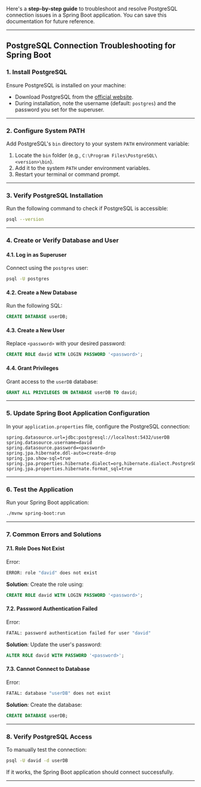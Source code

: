 Here's a **step-by-step guide** to troubleshoot and resolve PostgreSQL connection issues in a Spring Boot application. You can save this documentation for future reference.

---

## **PostgreSQL Connection Troubleshooting for Spring Boot**

### **1. Install PostgreSQL**
Ensure PostgreSQL is installed on your machine:
- Download PostgreSQL from the [official website](https://www.postgresql.org/download/).
- During installation, note the username (default: `postgres`) and the password you set for the superuser.

---

### **2. Configure System PATH**
Add PostgreSQL's `bin` directory to your system `PATH` environment variable:
1. Locate the `bin` folder (e.g., `C:\Program Files\PostgreSQL\<version>\bin`).
2. Add it to the system `PATH` under environment variables.
3. Restart your terminal or command prompt.

---

### **3. Verify PostgreSQL Installation**
Run the following command to check if PostgreSQL is accessible:
```bash
psql --version
```

---

### **4. Create or Verify Database and User**
#### **4.1. Log in as Superuser**
Connect using the `postgres` user:
```bash
psql -U postgres
```

#### **4.2. Create a New Database**
Run the following SQL:
```sql
CREATE DATABASE userDB;
```

#### **4.3. Create a New User**
Replace `<password>` with your desired password:
```sql
CREATE ROLE david WITH LOGIN PASSWORD '<password>';
```

#### **4.4. Grant Privileges**
Grant access to the `userDB` database:
```sql
GRANT ALL PRIVILEGES ON DATABASE userDB TO david;
```

---

### **5. Update Spring Boot Application Configuration**
In your `application.properties` file, configure the PostgreSQL connection:
```properties
spring.datasource.url=jdbc:postgresql://localhost:5432/userDB
spring.datasource.username=david
spring.datasource.password=<password>
spring.jpa.hibernate.ddl-auto=create-drop
spring.jpa.show-sql=true
spring.jpa.properties.hibernate.dialect=org.hibernate.dialect.PostgreSQLDialect
spring.jpa.properties.hibernate.format_sql=true
```

---

### **6. Test the Application**
Run your Spring Boot application:
```bash
./mvnw spring-boot:run
```

---

### **7. Common Errors and Solutions**
#### **7.1. Role Does Not Exist**
Error:
```bash
ERROR: role "david" does not exist
```
**Solution**: Create the role using:
```sql
CREATE ROLE david WITH LOGIN PASSWORD '<password>';
```

#### **7.2. Password Authentication Failed**
Error:
```bash
FATAL: password authentication failed for user "david"
```
**Solution**: Update the user's password:
```sql
ALTER ROLE david WITH PASSWORD '<password>';
```

#### **7.3. Cannot Connect to Database**
Error:
```bash
FATAL: database "userDB" does not exist
```
**Solution**: Create the database:
```sql
CREATE DATABASE userDB;
```

---

### **8. Verify PostgreSQL Access**
To manually test the connection:
```bash
psql -U david -d userDB
```
If it works, the Spring Boot application should connect successfully.

---
